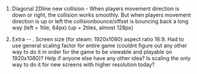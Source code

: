 1. Diagonal 2Dline new collision - When players movement direction is down or right, the collision works smoothly. But when players movement direction is up or left the collisionbounce/offset is bouncing back a long way (left = 1tile, 64px) (up = 2tiles, almost 128px)

















999. Extra -- . Screen size (for steam: 1920x1080) aspect ratio 16:9. Had to use general scaling factor for entire game (couldnt figure out any other way to do it in order for the game to be viewable and playable on 1920x1080)? Help if anyone else have any other idea? Is scaling the only way to do it for new screens with higher resolution today? 